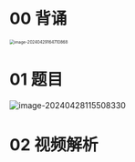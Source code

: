 # 00 背诵

<img src="https://cvp.oss-cn-shanghai.aliyuncs.com/picgo/202404291647144.png" alt="image-20240429164710868" style="zoom:50%;" />



# 01 题目

![image-20240428115508330](https://cvp.oss-cn-shanghai.aliyuncs.com/picgo/202404281155501.png)



# 02 视频解析

